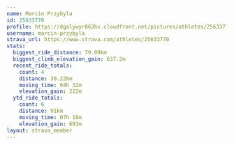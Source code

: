 ```yaml
---
name: Marcin Przybyla
id: 25633770
profile: https://dgalywyr863hv.cloudfront.net/pictures/athletes/25633770/12947173/2/large.jpg
username: marcin-przybyla
strava_url: https://www.strava.com/athletes/25633770
stats:
  biggest_ride_distance: 79.09km
  biggest_climb_elevation_gain: 637.2m
  recent_ride_totals:
    count: 4
    distance: 30.22km
    moving_time: 04h 32m
    elevation_gain: 222m
  ytd_ride_totals:
    count: 6
    distance: 91km
    moving_time: 07h 18m
    elevation_gain: 693m
layout: strava_member
--- 
```

